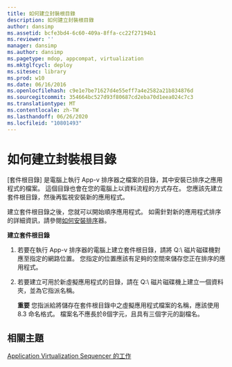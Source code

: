 ```yaml
---
title: 如何建立封裝根目錄
description: 如何建立封裝根目錄
author: dansimp
ms.assetid: bcfe3bd4-6c60-409a-8ffa-cc22f27194b1
ms.reviewer: ''
manager: dansimp
ms.author: dansimp
ms.pagetype: mdop, appcompat, virtualization
ms.mktglfcycl: deploy
ms.sitesec: library
ms.prod: w10
ms.date: 06/16/2016
ms.openlocfilehash: c9e1e7be71627d4e55eff7a4e2582a21b834876d
ms.sourcegitcommit: 354664bc527d93f80687cd2eba70d1eea024c7c3
ms.translationtype: MT
ms.contentlocale: zh-TW
ms.lasthandoff: 06/26/2020
ms.locfileid: "10801493"
---
```

# 如何建立封裝根目錄


[套件根目錄] 是電腦上執行 App-v 排序器之檔案的目錄，其中安裝已排序之應用程式的檔案。 這個目錄也會在您的電腦上以資料流程的方式存在。 您應該先建立套件根目錄，然後再監視安裝新的應用程式。

建立套件根目錄之後，您就可以開始順序應用程式。 如需針對新的應用程式排序的詳細資訊，請參閱[如何安裝排序](how-to-install-the-sequencer.md)器。

**建立套件根目錄**

1.  若要在執行 App-v 排序器的電腦上建立套件根目錄，請將 Q:\\ 磁片磁碟機對應至指定的網路位置。 您指定的位置應該有足夠的空間來儲存您正在排序的應用程式。

2.  若要建立可用於新虛擬應用程式的目錄，請在 Q:\\ 磁片磁碟機上建立一個資料夾，並為它指派名稱。

    **重要** 您指派給將儲存在套件根目錄中之虛擬應用程式檔案的名稱，應該使用8.3 命名格式。 檔案名不應長於8個字元，且具有三個字元的副檔名。

     

## 相關主題


[Application Virtualization Sequencer 的工作](tasks-for-the-application-virtualization-sequencer.md)

 

 





